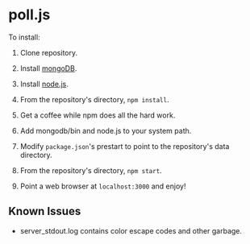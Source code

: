 poll.js
=======
To install:

1. Clone repository.

2. Install [mongoDB](http://www.mongodb.org/downloads).

3. Install [node.js](http://nodejs.org/download/).

4. From the repository's directory, `npm install`.

5. Get a coffee while npm does all the hard work.

6. Add mongodb/bin and node.js to your system path.

7. Modify `package.json`'s prestart to point to the repository's data directory.

8. From the repository's directory, `npm start`.

9. Point a web browser at `localhost:3000` and enjoy!

Known Issues
------------
* server_stdout.log contains color escape codes and other garbage.